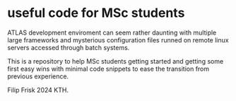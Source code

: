 # useful code for MSc students

ATLAS development enviroment can seem rather daunting with multiple large frameworks and mysterious configuration files runned on remote linux servers accessed through batch systems. 

This is a repository to help MSc students getting started and getting some first easy wins with minimal code snippets to ease the transition from previous experience. 

Filip Frisk 2024 KTH.

